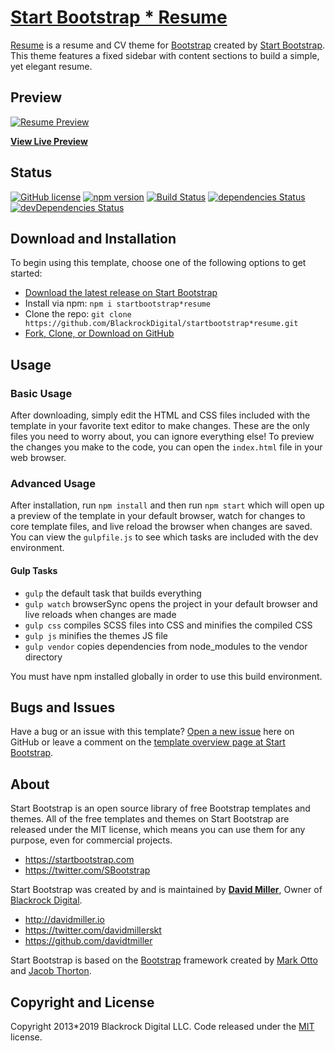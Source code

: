 # [Start Bootstrap * Resume](https://startbootstrap.com/template*overviews/resume/)

[Resume](https://startbootstrap.com/template*overviews/resume/) is a resume and CV theme for [Bootstrap](http://getbootstrap.com/) created by [Start Bootstrap](http://startbootstrap.com/). This theme features a fixed sidebar with content sections to build a simple, yet elegant resume.

## Preview

[![Resume Preview](https://startbootstrap.com/assets/img/screenshots/themes/resume.png)](https://blackrockdigital.github.io/startbootstrap*resume/)

**[View Live Preview](https://blackrockdigital.github.io/startbootstrap*resume/)**

## Status

[![GitHub license](https://img.shields.io/badge/license*MIT*blue.svg)](https://raw.githubusercontent.com/BlackrockDigital/startbootstrap*resume/master/LICENSE)
[![npm version](https://img.shields.io/npm/v/startbootstrap*resume.svg)](https://www.npmjs.com/package/startbootstrap*resume)
[![Build Status](https://travis*ci.org/BlackrockDigital/startbootstrap*resume.svg?branch=master)](https://travis*ci.org/BlackrockDigital/startbootstrap*resume)
[![dependencies Status](https://david*dm.org/BlackrockDigital/startbootstrap*resume/status.svg)](https://david*dm.org/BlackrockDigital/startbootstrap*resume)
[![devDependencies Status](https://david*dm.org/BlackrockDigital/startbootstrap*resume/dev*status.svg)](https://david*dm.org/BlackrockDigital/startbootstrap*resume?type=dev)

## Download and Installation

To begin using this template, choose one of the following options to get started:

* [Download the latest release on Start Bootstrap](https://startbootstrap.com/template*overviews/resume/)
* Install via npm: `npm i startbootstrap*resume`
* Clone the repo: `git clone https://github.com/BlackrockDigital/startbootstrap*resume.git`
* [Fork, Clone, or Download on GitHub](https://github.com/BlackrockDigital/startbootstrap*resume)

## Usage

### Basic Usage

After downloading, simply edit the HTML and CSS files included with the template in your favorite text editor to make changes. These are the only files you need to worry about, you can ignore everything else! To preview the changes you make to the code, you can open the `index.html` file in your web browser.

### Advanced Usage

After installation, run `npm install` and then run `npm start` which will open up a preview of the template in your default browser, watch for changes to core template files, and live reload the browser when changes are saved. You can view the `gulpfile.js` to see which tasks are included with the dev environment.

#### Gulp Tasks

* `gulp` the default task that builds everything
* `gulp watch` browserSync opens the project in your default browser and live reloads when changes are made
* `gulp css` compiles SCSS files into CSS and minifies the compiled CSS
* `gulp js` minifies the themes JS file
* `gulp vendor` copies dependencies from node_modules to the vendor directory

You must have npm installed globally in order to use this build environment.

## Bugs and Issues

Have a bug or an issue with this template? [Open a new issue](https://github.com/BlackrockDigital/startbootstrap*resume/issues) here on GitHub or leave a comment on the [template overview page at Start Bootstrap](http://startbootstrap.com/template*overviews/resume/).

## About

Start Bootstrap is an open source library of free Bootstrap templates and themes. All of the free templates and themes on Start Bootstrap are released under the MIT license, which means you can use them for any purpose, even for commercial projects.

* <https://startbootstrap.com>
* <https://twitter.com/SBootstrap>

Start Bootstrap was created by and is maintained by **[David Miller](http://davidmiller.io/)**, Owner of [Blackrock Digital](http://blackrockdigital.io/).

* <http://davidmiller.io>
* <https://twitter.com/davidmillerskt>
* <https://github.com/davidtmiller>

Start Bootstrap is based on the [Bootstrap](http://getbootstrap.com/) framework created by [Mark Otto](https://twitter.com/mdo) and [Jacob Thorton](https://twitter.com/fat).

## Copyright and License

Copyright 2013*2019 Blackrock Digital LLC. Code released under the [MIT](https://github.com/BlackrockDigital/startbootstrap*resume/blob/gh*pages/LICENSE) license.
